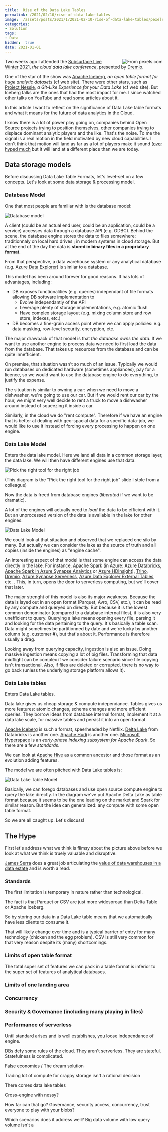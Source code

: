 ```yaml
---
title:  Rise of the Data Lake Tables
permalink: /2021/02/10/rise-of-data-lake-tables
image:  /assets/posts/2021/1/2021-02-10-rise-of-data-lake-tables/pexels-caio-3322008.jpg
categories:
- Solution
tags:
- Data
hidden:  true
date: 2021-01-01
---
```

<img style="float:right;padding-left:20px;" title="From pexels.com" src="/assets/posts/2021/1/2021-02-10-rise-of-data-lake-tables/pexels-caio-3322008.jpg" />

Two weeks ago I attended the [Subsurface Live Winter 2021](https://subsurfaceconf.com/winter2021), *the cloud data lake conference*, presented by [Dremio](https://www.dremio.com/).

One of the star of the show was [Apache Iceberg](https://iceberg.apache.org/), *an open table format for huge analytic datasets* (cf web site).  There were other stars, such as [Project Nessie](https://projectnessie.org/), *a Git-Like Experience for your Data Lake* (cf web site).  But Iceberg talks are the ones that had the most impact for me.  I since watched other talks on YouTube and read some articles about it.

In this article I want to reflect on the significance of Data Lake table formats and what it means for the future of data analytics in the Cloud.

I know there is a lot of power play going on, companies behind Open Source projects trying to position themselves, other companies trying to displace dominant analytic players and the like.  That's the noise.  To me the signal is a real motion in the field motivated by new cloud capabilities.  I don't think that motion will land as far as a lot of players make it sound ([over hyped much](https://en.wikipedia.org/wiki/Hype_cycle?) but it will land at a different place than we are today.

## Data storage models

Before discussing Data Lake Table Formats, let's level-set on a few concepts.  Let's look at some data storage & processing model.

### Database Model

One that most people are familiar with is the database model:

![Database model](/assets/posts/2021/1/2021-02-10-rise-of-data-lake-tables/db.png)

A client (could be an actual end user, could be an application, could be a service) accesses data through a database API (e.g. ODBC).  Behind the scene, the database engine stores the data to files somewhere:  traditionnaly on local hard drives ; in modern systems in cloud storage.  But at the end of the day the data is **stored in binary files in a propriatary format**.

From that perspective, a data warehouse system or any analytical database (e.g. [Azure Data Explorer](https://vincentlauzon.com/2020/02/19/azure-data-explorer-kusto)) is similar to a database.

This model has been around forever for good reasons.  It has lots of advantages, including:

* DB exposes functionalities (e.g. queries) independant of file formats allowing DB software implementation to
    * Evolve independantly of the API
    * Leverage plenty of storage implementations, e.g. atomic flush
    * Have complex storage layout (e.g. mixing column store and row store, indexes, etc.)
* DB becomes a fine-grain access point where we can apply policies:  e.g. data masking, row-level security, encryption, etc.

The major drawback of that model is that *the database owns the data*.  If we want to use another engine to process data we need to first load the data from the database.  That takes up resources from the database and can be quite innefficient.

On premise, that situation wasn't so much of an issue.  Typically we would run databases on dedicated hardware (sometimes appliances), pay for a licence, so we would want to use the database engine to do everything, to justify the expense.

The situation is similar to owning a car:  when we need to move a dishwasher, we're going to use our car.  But if we would rent our car by the hour, we might very well decide to rent a truck to move a dishwasher around instead of squeezing it inside a car.

Similarly, in the cloud we do "rent compute".  Therefore if we have an engine that is better at dealing with geo-spacial data for a specific data-job, we would like to use it instead of forcing every processing to happen on one engine.

### Data Lake Model

Enters the data lake model.  Here we land all data in a common storage layer, the data lake.  We will then have different engines use that data.

![Pick the right tool for the right job](/assets/posts/2021/1/2021-02-10-rise-of-data-lake-tables/right-tool.png)

(This diagram is the "Pick the right tool for the right job" slide I stole from a colleague)

Now the data is freed from database engines (*liberated* if we want to be dramatic).

A lot of the engines will actually need to *load* the data to be efficient with it.  But an unprocessed version of the data is available in the lake for other engines.

![Data Lake Model](/assets/posts/2021/1/2021-02-10-rise-of-data-lake-tables/data-lake.png)

We could look at that situation and observed that we replaced one silo by many.  But actually we can consider the lake as the source of truth and all copies (inside the engines) as "engine cache".

An interesting aspect of that model is that some engine can access the data directly in the lake.  For instance, [Apache Spark](http://spark.apache.org/) (in Azure:  [Azure Databricks](https://docs.microsoft.com/en-us/azure/databricks/scenarios/what-is-azure-databricks), [Apache Spark in Azure Synapse Analytics](https://docs.microsoft.com/en-us/azure/synapse-analytics/spark/apache-spark-overview) or [Azure HDInsight](https://docs.microsoft.com/en-us/azure/hdinsight/)), [Trino](https://trino.io/), [Dremio](https://www.dremio.com/), [Azure Synapse Serverless](https://docs.microsoft.com/en-us/azure/synapse-analytics/sql/on-demand-workspace-overview), [Azure Data Explorer External Tables](https://docs.microsoft.com/en-us/azure/data-explorer/kusto/query/schema-entities/externaltables), etc.  .  This, in turn, opens the door to serverless computing, but we'll cover that later.

The major strenght of this model is also its major weakness.  Because the data is layed out in an open format (Parquet, Avro, CSV, etc.), it can be read by any compute and queryed on directly.  But because it is the lowest common denominator (compared to a database internal files), it is also very unefficient to query.  Querying a lake means opening every file, parsing it and looking for the data pertaining to the query.  It's basically a table scan.  Data might sometimes be partitionned by date and we're lucky by another column (e.g. customer #), but that's about it.  Performance is therefore usually a drag.

Looking away from querying capacity, ingestion is also an issue.  Doing massive ingestion means copying a lot of big files.  Transforming that data midflight can be complex if we consider failure scenario since file copying isn't transactional.  Also, if files are deleted or corrupted, there is no way to go back (unless the underlying storage platform allows it).

### Data Lake tables

Enters Data Lake tables.

Data lake gives us cheap storage & compute independance.  Tables gives us more features:  atomic changes, schema changes and more efficient queries.  They borrow ideas from database internal format, implement it at a data lake scale, for massive tables and persist it into an open format.

[Apache Iceberg](https://iceberg.apache.org/) is such a format, speerheaded by Netflix.  [Delta Lake](https://delta.io/) from Databricks is another one.  [Apache Hudi](https://hudi.apache.org/) is another one.  [Microsoft Hyperspace](https://microsoft.github.io/hyperspace/) is an *early-phase indexing subsystem for Apache Spark*.  So there are a few *standards*.

We can look at [Apache Hive](https://hive.apache.org/) as a common ancestor and those format as an evolution adding features.

The model we are often pitched with Data Lake tables is:

![Data Lake Table Model](/assets/posts/2021/1/2021-02-10-rise-of-data-lake-tables/data-lake-table.png)

Basically, we can forego databases and use open source compute engine to query the lake directly.  In the diagram we've put Apache Delta Lake as table format because it seems to be the one leading on the market and Spark for similar reason.  But the idea can generalized:  any compute with some open table format.

So we are all caught up.  Let's discuss!

## The Hype

First let's address what we think is flimsy about the picture above before we look at what we think is truely valuable and disruptive.

[James Serra](https://www.jamesserra.com) does a great job articulating the [value of data warehouses in a data estate](https://www.jamesserra.com/archive/2017/12/is-the-traditional-data-warehouse-dead/) and is worth a read.

### Standards

The first limitation is temporary in nature rather than technological.

The fact is that Parquet or CSV are just more widespread than Delta Table or Apache Iceberg.

So by storing our data in a Data Lake table means that we automatically have less clients to consume it.

That will likely change over time and is a typical barrier of entry for many technology (chicken and the egg problem).  CSV is still very common for that very reason despite its (many) shortcomings.

### Limits of open table format

The total super set of features we can pack in a table format is inferior to the super set of features of analytical databases.

### Limits of one landing area
### Concurrency
### Security & Governance (including many playing in files)
### Performance of serverless

Until standard arises and is well establishes, you loose independance of engine.

DBs defy some rules of the cloud.  They aren't serverless.  They are stateful.  Statefulness is complicated.

False economies / The dream solution

Trading lot of compute for crappy storage isn't a rational decision

There comes data lake tables

Cross-engine with nessy?

How far can that go?  Governance, security access, concurrency, trust everyone to play with your blobs?

Which scenarios does it address well?  Big data volume with low query volume isn't a